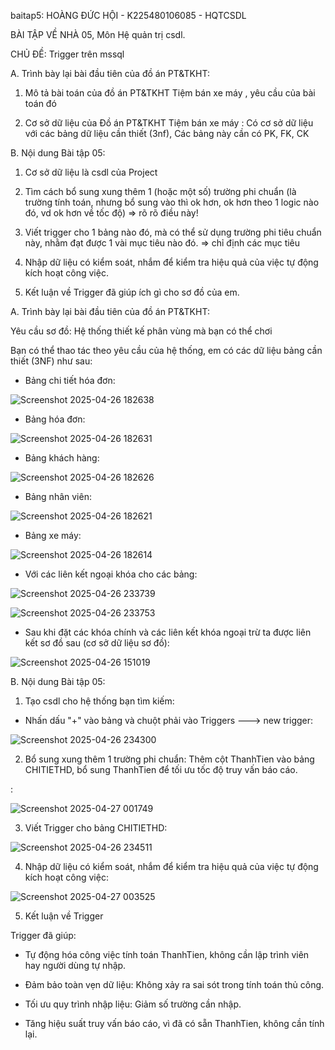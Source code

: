 baitap5: HOÀNG ĐỨC HỘI - K225480106085 - HQTCSDL

BÀI TẬP VỀ NHÀ 05, Môn Hệ quản trị csdl.

CHỦ ĐỀ: Trigger trên mssql

A. Trình bày lại bài đầu tiên của đồ án PT&TKHT:

1. Mô tả bài toán của đồ án PT&TKHT Tiệm bán xe máy , yêu cầu của bài toán đó

2. Cơ sở dữ liệu của Đồ án PT&TKHT Tiệm bán xe máy : Có cơ sở dữ liệu với các bảng dữ liệu cần thiết (3nf), Các bảng này cần có PK, FK, CK

B. Nội dung Bài tập 05:

1. Cơ sở dữ liệu là csdl của Project

2. Tìm cách bổ sung xung thêm 1 (hoặc một số) trường phi chuẩn (là trường tính toán, nhưng bổ sung vào thì ok hơn, ok hơn theo 1 logic nào đó, vd ok hơn về tốc độ) => rõ rõ điều này!

3. Viết trigger cho 1 bảng nào đó, mà có thể sử dụng trường phi tiêu chuẩn này, nhằm đạt được 1 vài mục tiêu nào đó. => chỉ định các mục tiêu

4. Nhập dữ liệu có kiểm soát, nhắm để kiểm tra hiệu quả của việc tự động kích hoạt công việc.

5. Kết luận về Trigger đã giúp ích gì cho sơ đồ của em.



A. Trình bày lại bài đầu tiên của đồ án PT&TKHT:

Yêu cầu sơ đồ: Hệ thống thiết kế phân vùng mà bạn có thể chơi

Bạn có thể thao tác theo yêu cầu của hệ thống, em có các dữ liệu bảng cần thiết (3NF) như sau:

- Bảng chi tiết hóa đơn:


![Screenshot 2025-04-26 182638](https://github.com/user-attachments/assets/11e2a19e-4e69-42e2-8b11-1f32dc7a36ee)


- Bảng hóa đơn:
  
![Screenshot 2025-04-26 182631](https://github.com/user-attachments/assets/1ac95307-ba44-406a-8337-3be12f9f76c6)


- Bảng khách hàng:


![Screenshot 2025-04-26 182626](https://github.com/user-attachments/assets/2b25ee94-4199-4cd1-a820-1e2717ab0ee4)


- Bảng nhân viên:
  

![Screenshot 2025-04-26 182621](https://github.com/user-attachments/assets/28018768-6e84-44f8-aacc-f91944f0cf72)


- Bảng xe máy:
  

![Screenshot 2025-04-26 182614](https://github.com/user-attachments/assets/9706167d-6498-4abc-b98c-1800ebaa5994)


- Với các liên kết ngoại khóa cho các bảng:
  

![Screenshot 2025-04-26 233739](https://github.com/user-attachments/assets/822fb151-c5f1-4893-8a1c-ce88ec6d9aa7)



![Screenshot 2025-04-26 233753](https://github.com/user-attachments/assets/936a43f5-bfac-45ee-b340-7661a1554fac)



- Sau khi đặt các khóa chính và các liên kết khóa ngoại trừ ta được liên kết sơ đồ sau (cơ sở dữ liệu sơ đồ):


![Screenshot 2025-04-26 151019](https://github.com/user-attachments/assets/30180dce-00af-44b4-9ccc-2270a3303f61)

B. Nội dung Bài tập 05:

1. Tạo csdl cho hệ thống bạn tìm kiếm:

- Nhấn dấu "+" vào bảng và chuột phải vào Triggers ---> new trigger:


![Screenshot 2025-04-26 234300](https://github.com/user-attachments/assets/fc87aec5-11e3-46a1-ba80-709373a48628)



2. Bổ sung xung thêm 1 trường phi chuẩn: Thêm cột ThanhTien vào bảng CHITIETHD, bổ sung ThanhTien để tối ưu tốc độ truy vấn báo cáo.

:

![Screenshot 2025-04-27 001749](https://github.com/user-attachments/assets/a1a04ffd-6580-40bc-b77a-14fa773421eb)


3. Viết Trigger cho bảng CHITIETHD:

![Screenshot 2025-04-26 234511](https://github.com/user-attachments/assets/e7d6caa4-b59a-4e61-9631-f5c48ca3791e)

4. Nhập dữ liệu có kiểm soát, nhắm để kiểm tra hiệu quả của việc tự động kích hoạt công việc:


![Screenshot 2025-04-27 003525](https://github.com/user-attachments/assets/d5062fc0-73bd-4fea-8364-3fc2caa22c57)

5. Kết luận về Trigger
   
  Trigger đã giúp:

- Tự động hóa công việc tính toán ThanhTien, không cần lập trình viên hay người dùng tự nhập.

- Đảm bảo toàn vẹn dữ liệu: Không xảy ra sai sót trong tính toán thủ công.

- Tối ưu quy trình nhập liệu: Giảm số trường cần nhập.

- Tăng hiệu suất truy vấn báo cáo, vì đã có sẵn ThanhTien, không cần tính lại.











